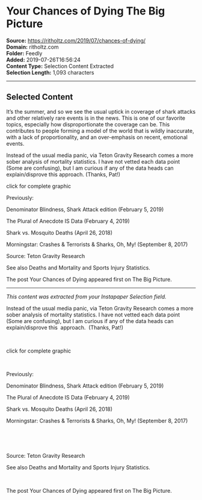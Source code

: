 # Your Chances of Dying The Big Picture

**Source:** https://ritholtz.com/2019/07/chances-of-dying/  
**Domain:** ritholtz.com  
**Folder:** Feedly  
**Added:** 2019-07-26T16:56:24  
**Content Type:** Selection Content Extracted  
**Selection Length:** 1,093 characters  


---

## Selected Content

It’s the summer, and so we see the usual uptick in coverage of shark attacks and other relatively rare events is in the news. This is one of our favorite topics, especially how disproportionate the coverage can be. This contributes to people forming a model of the world that is wildly inaccurate, with a lack of proportionality, and an over-emphasis on recent, emotional events.

Instead of the usual media panic, via Teton Gravity Research comes a more sober analysis of mortality statistics. I have not vetted each data point (Some are confusing), but I am curious if any of the data heads can explain/disprove this approach. (Thanks, Pat!)

click for complete graphic

Previously:

Denominator Blindness, Shark Attack edition (February 5, 2019)

The Plural of Anecdote IS Data (February 4, 2019)

Shark vs. Mosquito Deaths (April 26, 2018)

Morningstar: Crashes & Terrorists & Sharks, Oh, My! (September 8, 2017)

Source: Teton Gravity Research

See also Deaths and Mortality and Sports Injury Statistics.

The post Your Chances of Dying appeared first on The Big Picture.

---

*This content was extracted from your Instapaper Selection field.*

Instead of the usual media panic, via Teton Gravity Research comes a more sober analysis of mortality statistics. I have not vetted each data point (Some are confusing), but I am curious if any of the data heads can explain/disprove this  approach.  (Thanks, Pat!)

 

click for complete graphic

 

Previously:

Denominator Blindness, Shark Attack edition (February 5, 2019)

The Plural of Anecdote IS Data (February 4, 2019)

Shark vs. Mosquito Deaths (April 26, 2018)

Morningstar: Crashes & Terrorists & Sharks, Oh, My! (September 8, 2017)

 

 

Source: Teton Gravity Research

See also Deaths and Mortality and Sports Injury Statistics.

 

The post Your Chances of Dying appeared first on The Big Picture.
